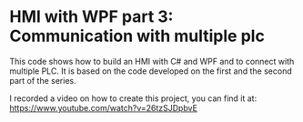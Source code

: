 # HMI with WPF part 3: Communication with multiple plc

This code shows how to build an HMI with C# and WPF and to connect with multiple PLC. It is based on the code developed on the first and the second part of the series.

I recorded a video on how to create this project, you can find it at: https://www.youtube.com/watch?v=26tzSJDpbvE
